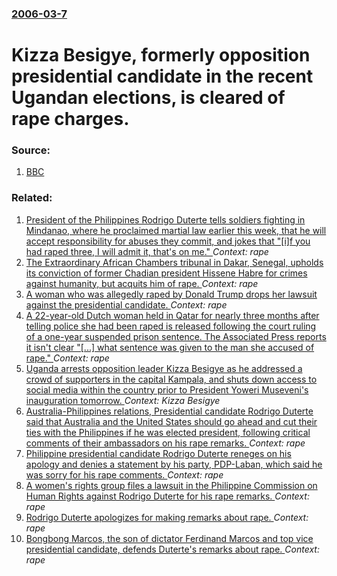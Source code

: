 ### [2006-03-7](/news/2006/03/7/index.md)

#  Kizza Besigye, formerly opposition presidential candidate in the recent Ugandan elections, is cleared of rape charges.




### Source:

1. [BBC](http://news.bbc.co.uk/2/hi/africa/4781244.stm)

### Related:

1. [President of the Philippines Rodrigo Duterte tells soldiers fighting in Mindanao, where he proclaimed martial law earlier this week, that he will accept responsibility for abuses they commit, and jokes that "[i]f you had raped three, I will admit it, that's on me." ](/news/2017/05/27/president-of-the-philippines-rodrigo-duterte-tells-soldiers-fighting-in-mindanao-where-he-proclaimed-martial-law-earlier-this-week-that-he.md) _Context: rape_
2. [The Extraordinary African Chambers tribunal in Dakar, Senegal, upholds its conviction of former Chadian president Hissene Habre for crimes against humanity, but acquits him of rape. ](/news/2017/04/27/the-extraordinary-african-chambers-tribunal-in-dakar-senegal-upholds-its-conviction-of-former-chadian-president-hissa-ne-habra-c-for-crimes.md) _Context: rape_
3. [A woman who was allegedly raped by Donald Trump drops her lawsuit against the presidential candidate. ](/news/2016/11/5/a-woman-who-was-allegedly-raped-by-donald-trump-drops-her-lawsuit-against-the-presidential-candidate.md) _Context: rape_
4. [A 22-year-old Dutch woman held in Qatar for nearly three months after telling police she had been raped is released following the court ruling of a one-year suspended prison sentence. The Associated Press reports it isn't clear "[...] what sentence was given to the man she accused of rape."  ](/news/2016/06/13/a-22-year-old-dutch-woman-held-in-qatar-for-nearly-three-months-after-telling-police-she-had-been-raped-is-released-following-the-court-ruli.md) _Context: rape_
5. [Uganda arrests  opposition leader Kizza Besigye as he addressed a crowd of supporters in the capital Kampala, and shuts down access to social media within the country prior  to  President Yoweri Museveni's inauguration tomorrow. ](/news/2016/05/11/uganda-arrests-opposition-leader-kizza-besigye-as-he-addressed-a-crowd-of-supporters-in-the-capital-kampala-and-shuts-down-access-to-socia.md) _Context: Kizza Besigye_
6. [Australia-Philippines relations,  Presidential candidate Rodrigo Duterte said that Australia and the United States should go ahead and cut their ties with the Philippines if he was elected president, following critical comments of their ambassadors on his rape remarks. ](/news/2016/04/21/australia-philippines-relations-presidential-candidate-rodrigo-duterte-said-that-australia-and-the-united-states-should-go-ahead-and-cut-t.md) _Context: rape_
7. [Philippine presidential candidate Rodrigo Duterte reneges on his apology and denies a statement by his party, PDP-Laban, which said he was sorry for his rape comments. ](/news/2016/04/20/philippine-presidential-candidate-rodrigo-duterte-reneges-on-his-apology-and-denies-a-statement-by-his-party-pdp-laban-which-said-he-was-s.md) _Context: rape_
8. [A women's rights group files a lawsuit in the Philippine Commission on Human Rights against Rodrigo Duterte for his rape remarks. ](/news/2016/04/20/a-women-s-rights-group-files-a-lawsuit-in-the-philippine-commission-on-human-rights-against-rodrigo-duterte-for-his-rape-remarks.md) _Context: rape_
9. [Rodrigo Duterte apologizes for making remarks about rape. ](/news/2016/04/19/rodrigo-duterte-apologizes-for-making-remarks-about-rape.md) _Context: rape_
10. [Bongbong Marcos, the son of dictator Ferdinand Marcos and top vice presidential candidate, defends Duterte's remarks about rape. ](/news/2016/04/18/bongbong-marcos-the-son-of-dictator-ferdinand-marcos-and-top-vice-presidential-candidate-defends-duterte-s-remarks-about-rape.md) _Context: rape_
